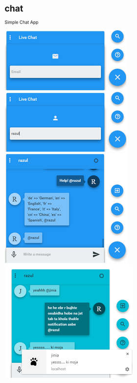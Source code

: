 # chat
Simple Chat App

![alt tag](https://raw.githubusercontent.com/razzul/chat/master/chat1.png)
![alt tag](https://raw.githubusercontent.com/razzul/chat/master/chat2.png)
![alt tag](https://raw.githubusercontent.com/razzul/chat/master/chat3.png)
![alt tag](https://raw.githubusercontent.com/razzul/chat/master/chat4.png)

